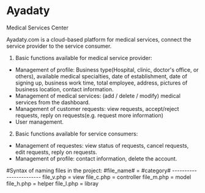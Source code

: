 # Ayadaty
Medical Services Center

Ayadaty.com is a cloud-based platform for medical services, connect the service provider to the service consumer.

1) Basic functions available for medical service provider:
  - Management of profile: Business type(Hospital, clinic, doctor's office, or others), available medical specialties, date of establishment, date of signing up, business work time, total employee, address, pictures of business location, contact information.
  - Management of medical services: (add / delete / modify) medical services from the dashboard.
  - Management of customer requests: view requests, accept/reject requests, reply on requests(e.g. request more information)
  - User management.

2) Basic functions available for service consumers:
  - Management of requestes: view status of requests, cancel requests, edit requests, reply on requests.
  - Management of profile: contact information, delete the account.

#Syntax of naming files in the project:
	#file_name# = #category#
	------------------------
	file_v.php 	= view
	file_c.php 	= controller
	file_m.php 	= model
	file_h.php 	= helper
	file_l.php 	= libray

